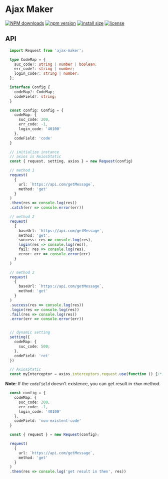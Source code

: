 # Ajax Maker

[![NPM downloads](http://img.shields.io/npm/dm/ajax-maker.svg?style=flat-square)](https://www.npmjs.com/package/ajax-maker)
[![npm version](https://badge.fury.io/js/ajax-maker.svg)](https://badge.fury.io/js/ajax-maker)
[![install size](https://packagephobia.now.sh/badge?p=ajax-maker)](https://packagephobia.now.sh/result?p=ajax-maker)
[![license](http://img.shields.io/npm/l/ajax-maker.svg)](https://github.com/BobbyLH/ajax-maker/blob/master/LICENSE)

## API
```typescript
  import Request from 'ajax-maker';

  type CodeMap = {
    suc_code?: string | number | boolean;
    err_code?: string | number;
    login_code?: string | number;
  };

  interface Config {
    codeMap?: CodeMap;
    codeField?: string;
  }

  const config: Config = {
    codeMap: {
      suc_code: 200,
      err_code: -1,
      login_code: '40100'
    },
    codeField: 'code'
  }

  // initialize instance
  // axios is AxiosStatic
  const { request, setting, axios } = new Request(config)

  // method 1
  request(
    {
      url: `https://api.com/getMessage`,
      method: 'get'
    }
  )
  .then(res => console.log(res))
  .catch(err => console.error(err))

  // method 2
  request(
    {
      baseUrl: `https://api.com/getMessage`,
      method: 'get',
      success: res => console.log(res),
      login(res => console.log(res)),
      fail: res => console.log(res),
      error: err => console.error(err)
    }
  )

  // method 3
  request(
    {
      baseUrl: `https://api.com/getMessage`,
      method: 'get'
    }
  )
  .success(res => console.log(res))
  .login(res => console.log(res))
  .fail(res => console.log(res))
  .error(err => console.error(err))


  // dynamic setting
  setting({
    codeMap: {
      suc_code: 500;
    },
    codeField: 'ret'
  })

  // AxiosStatic
  const myInterceptor = axios.interceptors.request.use(function () {/*...*/});
```

**Note**: If the `codeField` doesn't existence, you can get result in `then` method.
```typescript
  const config = {
    codeMap: {
      suc_code: 200,
      err_code: -1,
      login_code: '40100'
    },
    codeField: 'non-existent-code'
  }

  const { request } = new Request(config);

  request(
    {
      url: `https://api.com/getMessage`,
      method: 'get'
    }
  )
  .then(res => console.log('get result in then', res))
```



